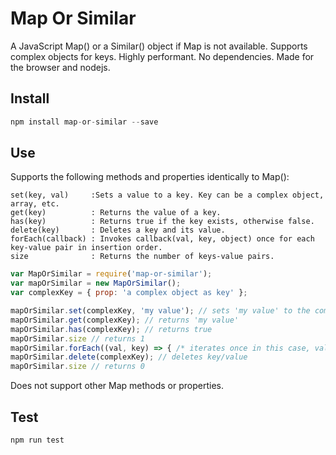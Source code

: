 # Map Or Similar
A JavaScript Map() or a Similar() object if Map is not available.
Supports complex objects for keys.
Highly performant.
No dependencies.
Made for the browser and nodejs.

## Install
```javascript
npm install map-or-similar --save
```

## Use
Supports the following methods and properties identically to Map():

```Slim
set(key, val)     :Sets a value to a key. Key can be a complex object, array, etc.
get(key)          : Returns the value of a key.
has(key)          : Returns true if the key exists, otherwise false.
delete(key)       : Deletes a key and its value.
forEach(callback) : Invokes callback(val, key, object) once for each key-value pair in insertion order.
size              : Returns the number of keys-value pairs.
```

```javascript
var MapOrSimilar = require('map-or-similar');
var mapOrSimilar = new MapOrSimilar();
var complexKey = { prop: 'a complex object as key' };

mapOrSimilar.set(complexKey, 'my value'); // sets 'my value' to the complex key { prop: 'a complex object as key' }
mapOrSimilar.get(complexKey); // returns 'my value'
mapOrSimilar.has(complexKey); // returns true
mapOrSimilar.size // returns 1
mapOrSimilar.forEach((val, key) => { /* iterates once in this case, val is 'my value', key is { prop: 'a complex object as key' }*/});
mapOrSimilar.delete(complexKey); // deletes key/value
mapOrSimilar.size // returns 0
```

Does not support other Map methods or properties.

## Test
```javascript
npm run test
```